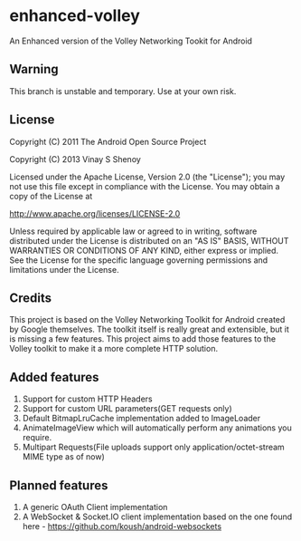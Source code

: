 # enhanced-volley

An Enhanced version of the Volley Networking Tookit for Android

## Warning
This branch is unstable and temporary. Use at your own risk.

## License

Copyright (C) 2011 The Android Open Source Project

Copyright (C) 2013 Vinay S Shenoy

Licensed under the Apache License, Version 2.0 (the "License");
you may not use this file except in compliance with the License.
You may obtain a copy of the License at

http://www.apache.org/licenses/LICENSE-2.0

Unless required by applicable law or agreed to in writing, software
distributed under the License is distributed on an "AS IS" BASIS,
WITHOUT WARRANTIES OR CONDITIONS OF ANY KIND, either express or implied.
See the License for the specific language governing permissions and
limitations under the License.

## Credits
This project is based on the Volley Networking Toolkit for Android created by Google themselves. 
The toolkit itself is really great and extensible, but it is missing a few features. This project 
aims to add those features to the Volley toolkit to make it a more complete HTTP solution.

## Added features
1. Support for custom HTTP Headers
2. Support for custom URL parameters(GET requests only)
3. Default BitmapLruCache implementation added to ImageLoader
4. AnimateImageView which will automatically perform any animations you require.
5. Multipart Requests(File uploads support only application/octet-stream MIME type as of now)

## Planned features
1. A generic OAuth Client implementation
2. A WebSocket & Socket.IO client implementation based on the one found here - https://github.com/koush/android-websockets
